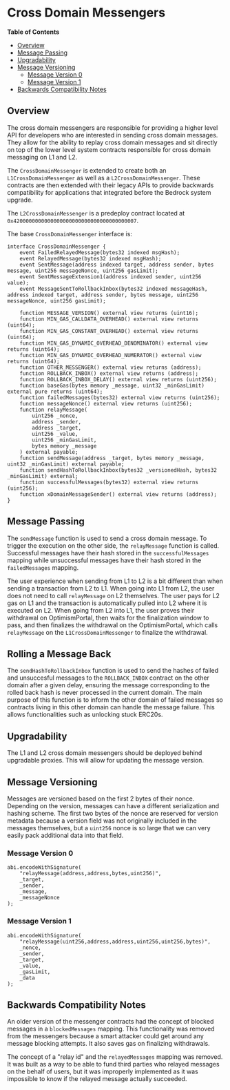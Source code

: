 # Cross Domain Messengers

<!-- START doctoc generated TOC please keep comment here to allow auto update -->
<!-- DON'T EDIT THIS SECTION, INSTEAD RE-RUN doctoc TO UPDATE -->
**Table of Contents**

- [Overview](#overview)
- [Message Passing](#message-passing)
- [Upgradability](#upgradability)
- [Message Versioning](#message-versioning)
  - [Message Version 0](#message-version-0)
  - [Message Version 1](#message-version-1)
- [Backwards Compatibility Notes](#backwards-compatibility-notes)

<!-- END doctoc generated TOC please keep comment here to allow auto update -->

## Overview

The cross domain messengers are responsible for providing a higher level API for
developers who are interested in sending cross domain messages. They allow for
the ability to replay cross domain messages and sit directly on top of the lower
level system contracts responsible for cross domain messaging on L1 and L2.

The `CrossDomainMessenger` is extended to create both an
`L1CrossDomainMessenger` as well as a `L2CrossDomainMessenger`.
These contracts are then extended with their legacy APIs to provide backwards
compatibility for applications that integrated before the Bedrock system
upgrade.

The `L2CrossDomainMessenger` is a predeploy contract located at
`0x4200000000000000000000000000000000000007`.

The base `CrossDomainMessenger` interface is:

```solidity
interface CrossDomainMessenger {
    event FailedRelayedMessage(bytes32 indexed msgHash);
    event RelayedMessage(bytes32 indexed msgHash);
    event SentMessage(address indexed target, address sender, bytes message, uint256 messageNonce, uint256 gasLimit);
    event SentMessageExtension1(address indexed sender, uint256 value);
    event MessageSentToRollbackInbox(bytes32 indexed messageHash, address indexed target, address sender, bytes message, uint256 messageNonce, uint256 gasLimit);

    function MESSAGE_VERSION() external view returns (uint16);
    function MIN_GAS_CALLDATA_OVERHEAD() external view returns (uint64);
    function MIN_GAS_CONSTANT_OVERHEAD() external view returns (uint64);
    function MIN_GAS_DYNAMIC_OVERHEAD_DENOMINATOR() external view returns (uint64);
    function MIN_GAS_DYNAMIC_OVERHEAD_NUMERATOR() external view returns (uint64);
    function OTHER_MESSENGER() external view returns (address);
    function ROLLBACK_INBOX() external view returns (address);
    function ROLLBACK_INBOX_DELAY() external view returns (uint256);
    function baseGas(bytes memory _message, uint32 _minGasLimit) external pure returns (uint64);
    function failedMessages(bytes32) external view returns (uint256);
    function messageNonce() external view returns (uint256);
    function relayMessage(
        uint256 _nonce,
        address _sender,
        address _target,
        uint256 _value,
        uint256 _minGasLimit,
        bytes memory _message
    ) external payable;
    function sendMessage(address _target, bytes memory _message, uint32 _minGasLimit) external payable;
    function sendHashToRollbackInbox(bytes32 _versionedHash, bytes32 _minGasLimit) external;
    function successfulMessages(bytes32) external view returns (uint256);
    function xDomainMessageSender() external view returns (address);
}
```

## Message Passing

The `sendMessage` function is used to send a cross domain message. To trigger
the execution on the other side, the `relayMessage` function is called.
Successful messages have their hash stored in the `successfulMessages` mapping
while unsuccessful messages have their hash stored in the `failedMessages`
mapping.

The user experience when sending from L1 to L2 is a bit different than when
sending a transaction from L2 to L1. When going into L1 from L2, the user does
not need to call `relayMessage` on L2 themselves. The user pays for L2 gas on L1
and the transaction is automatically pulled into L2 where it is executed on L2.
When going from L2 into L1, the user proves their withdrawal on OptimismPortal,
then waits for the finalization window to pass, and then finalizes the withdrawal
on the OptimismPortal, which calls `relayMessage` on the
`L1CrossDomainMessenger` to finalize the withdrawal.

## Rolling a Message Back
The `sendHashToRollbackInbox` function is used to send the hashes of failed and unsuccesful messages to the `ROLLBACK_INBOX` contract on the other domain after a given delay, ensuring the message corresponding to the rolled back hash is never processed in the current domain. The main purpose of this function is to inform the other domain of failed messages so contracts living in this other domain can handle the message failure. This allows functionalities such as unlocking stuck ERC20s.

## Upgradability

The L1 and L2 cross domain messengers should be deployed behind upgradable
proxies. This will allow for updating the message version.

## Message Versioning

Messages are versioned based on the first 2 bytes of their nonce. Depending on
the version, messages can have a different serialization and hashing scheme.
The first two bytes of the nonce are reserved for version metadata because
a version field was not originally included in the messages themselves, but
a `uint256` nonce is so large that we can very easily pack additional data
into that field.

### Message Version 0

```solidity
abi.encodeWithSignature(
    "relayMessage(address,address,bytes,uint256)",
    _target,
    _sender,
    _message,
    _messageNonce
);
```

### Message Version 1

```solidity
abi.encodeWithSignature(
    "relayMessage(uint256,address,address,uint256,uint256,bytes)",
    _nonce,
    _sender,
    _target,
    _value,
    _gasLimit,
    _data
);
```

## Backwards Compatibility Notes

An older version of the messenger contracts had the concept of blocked messages
in a `blockedMessages` mapping. This functionality was removed from the
messengers because a smart attacker could get around any message blocking
attempts. It also saves gas on finalizing withdrawals.

The concept of a "relay id" and the `relayedMessages` mapping was removed.
It was built as a way to be able to fund third parties who relayed messages
on the behalf of users, but it was improperly implemented as it was impossible
to know if the relayed message actually succeeded.
